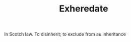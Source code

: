 ---
title: Exheredate
letter: E
permalink: "/definitions/bld-exheredate.html"
body: In Scotch law. To disinherit; to exclude from au inheritance
published_at: '2018-07-07'
source: Black's Law Dictionary 2nd Ed (1910)
layout: post
---